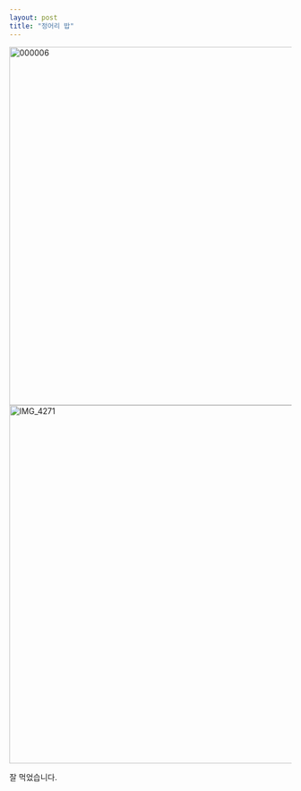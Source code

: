 ```yaml
---
layout: post
title: "정어리 밥"
---
```


<img width="640px" alt="000006" src="https://user-images.githubusercontent.com/81041256/111920161-dcf7f380-8ad0-11eb-9d68-c7f854522cb6.jpg">

<img width="640px" alt="IMG_4271" src="https://user-images.githubusercontent.com/81041256/111900448-f61f8680-8a75-11eb-9d39-63c3688dbd70.jpg">

잘 먹었습니다.
